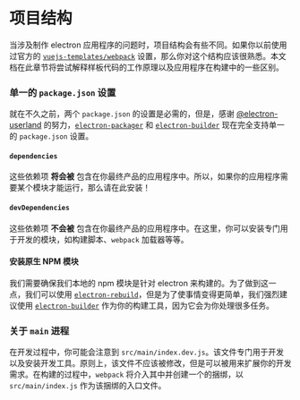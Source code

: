 # 项目结构

当涉及制作 electron 应用程序的问题时，项目结构会有些不同。如果你以前使用过官方的 [`vuejs-templates/webpack`](https://github.com/vuejs-templates/webpack) 设置，那么你对这个结构应该很熟悉。本文档在此章节将尝试解释样板代码的工作原理以及应用程序在构建中的一些区别。

### 单一的 `package.json` 设置

就在不久之前，两个 `package.json` 的设置是必需的，但是，感谢 [@electron-userland](https://github.com/electron-userland) 的努力，[`electron-packager`](https://github.com/electron-userland/electron-packager) 和 [`electron-builder`](https://github.com/electron-userland/electron-builder) 现在完全支持单一的 `package.json` 设置。

#### `dependencies`

这些依赖项 **将会被** 包含在你最终产品的应用程序中。所以，如果你的应用程序需要某个模块才能运行，那么请在此安装！

#### `devDependencies`

这些依赖项 **不会被** 包含在你最终产品的应用程序中。在这里，你可以安装专门用于开发的模块，如构建脚本、`webpack` 加载器等等。

#### 安装原生 NPM 模块

我们需要确保我们本地的 npm 模块是针对 electron 来构建的。为了做到这一点，我们可以使用 [`electron-rebuild`](https://github.com/electron/electron-rebuild)，但是为了使事情变得更简单，我们强烈建议使用 [`electron-builder`](https://github.com/electron-userland/electron-builder) 作为你的构建工具，因为它会为你处理很多任务。

### 关于 `main` 进程

在开发过程中，你可能会注意到 `src/main/index.dev.js`。该文件专门用于开发以及安装开发工具。原则上，该文件不应该被修改，但是可以被用来扩展你的开发需求。在构建的过程中，`webpack` 将介入其中并创建一个的捆绑，以 `src/main/index.js` 作为该捆绑的入口文件。
